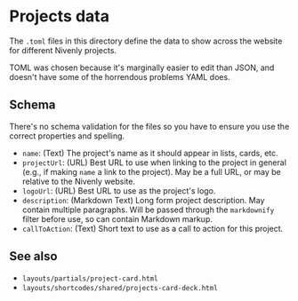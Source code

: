 # Projects data

The `.toml` files in this directory define the data to show across the website for different Nivenly projects.

TOML was chosen because it's marginally easier to edit than JSON, and doesn't have some of the horrendous problems YAML does.

## Schema

There's no schema validation for the files so you have to ensure you use the correct properties and spelling.

- `name`: (Text) The project's name as it should appear in lists, cards, etc.
- `projectUrl`: (URL) Best URL to use when linking to the project in general (e.g., if making `name` a link to the project). May be a full URL, or may be relative to the Nivenly website.
- `logoUrl`: (URL) Best URL to use as the project's logo.
- `description`: (Markdown Text) Long form project description. May contain multiple paragraphs. Will be passed through the `markdownify` filter before use, so can contain Markdown markup.
- `callToAction`: (Text) Short text to use as a call to action for this project.

## See also

- `layouts/partials/project-card.html`
- `layouts/shortcodes/shared/projects-card-deck.html`